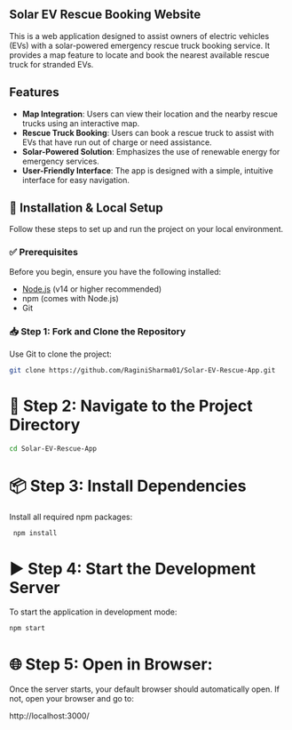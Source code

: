 ## Solar EV Rescue Booking Website

This is a web application designed to assist owners of electric vehicles (EVs) with a solar-powered emergency rescue truck booking service. It provides a map feature to locate and book the nearest available rescue truck for stranded EVs.

## Features

- **Map Integration**: Users can view their location and the nearby rescue trucks using an interactive map.
- **Rescue Truck Booking**: Users can book a rescue truck to assist with EVs that have run out of charge or need assistance.
- **Solar-Powered Solution**: Emphasizes the use of renewable energy for emergency services.
- **User-Friendly Interface**: The app is designed with a simple, intuitive interface for easy navigation.

## 🚀 Installation & Local Setup

Follow these steps to set up and run the project on your local environment.

### ✅ Prerequisites

Before you begin, ensure you have the following installed:

- [Node.js](https://nodejs.org/) (v14 or higher recommended)
- npm (comes with Node.js)
- Git

### 📥 Step 1: Fork and Clone the Repository

Use Git to clone the project:

```bash
git clone https://github.com/RaginiSharma01/Solar-EV-Rescue-App.git
```

# 📁 Step 2: Navigate to the Project Directory

```bash
cd Solar-EV-Rescue-App
```

# 📦 Step 3: Install Dependencies
Install all required npm packages:
```bash
 npm install
 ```

 # ▶️ Step 4: Start the Development Server
To start the application in development mode:
```bash
npm start
```

# 🌐 Step 5: Open in Browser:
Once the server starts, your default browser should automatically open. If not, open your browser and go to:

http://localhost:3000/

